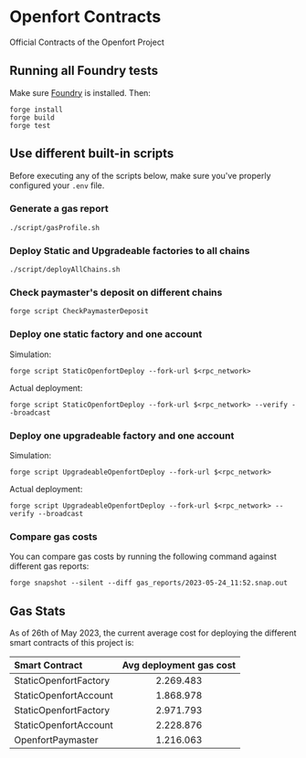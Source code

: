 # Openfort Contracts
Official Contracts of the Openfort Project

## Running all Foundry tests

Make sure [Foundry](https://github.com/foundry-rs/foundry) is installed. Then:

```
forge install
forge build
forge test
```


## Use different built-in scripts

Before executing any of the scripts below, make sure you've properly configured your `.env` file.

### Generate a gas report

```
./script/gasProfile.sh
```

### Deploy Static and Upgradeable factories to all chains

```
./script/deployAllChains.sh
```

### Check paymaster's deposit on different chains

```
forge script CheckPaymasterDeposit
```

### Deploy one static factory and one account

Simulation:

```
forge script StaticOpenfortDeploy --fork-url $<rpc_network>
```

Actual deployment:

```
forge script StaticOpenfortDeploy --fork-url $<rpc_network> --verify --broadcast
```

### Deploy one upgradeable factory and one account

Simulation:

```
forge script UpgradeableOpenfortDeploy --fork-url $<rpc_network>
```

Actual deployment:
```
forge script UpgradeableOpenfortDeploy --fork-url $<rpc_network> --verify --broadcast
```

### Compare gas costs

You can compare gas costs by running the following command against different gas reports:

```
forge snapshot --silent --diff gas_reports/2023-05-24_11:52.snap.out
```

## Gas Stats

As of 26th of May 2023, the current average cost for deploying the different smart contracts of this project is:

| Smart Contract  | Avg deployment gas cost |
| :-------------- | :---------------------: |
| StaticOpenfortFactory  | 2.269.483  |
| StaticOpenfortAccount  | 1.868.978  |
| StaticOpenfortFactory  | 2.971.793  |
| StaticOpenfortAccount  | 2.228.876  |
| OpenfortPaymaster      | 1.216.063  |
